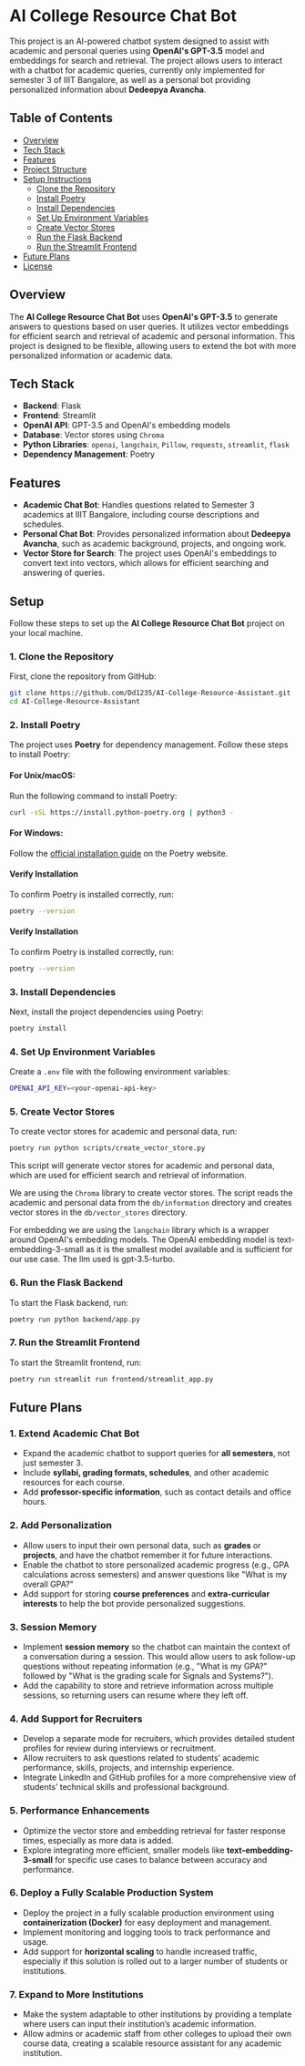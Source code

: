 # AI College Resource Chat Bot

This project is an AI-powered chatbot system designed to assist with academic and personal queries using **OpenAI's GPT-3.5** model and embeddings for search and retrieval. The project allows users to interact with a chatbot for academic queries, currently only implemented for semester 3 of IIIT Bangalore, as well as a personal bot providing personalized information about **Dedeepya Avancha**.

## Table of Contents

- [Overview](#overview)
- [Tech Stack](#tech-stack)
- [Features](#features)
- [Project Structure](#project-structure)
- [Setup Instructions](#setup-instructions)
  - [Clone the Repository](#clone-the-repository)
  - [Install Poetry](#install-poetry)
  - [Install Dependencies](#install-dependencies)
  - [Set Up Environment Variables](#set-up-environment-variables)
  - [Create Vector Stores](#create-vector-stores)
  - [Run the Flask Backend](#run-the-flask-backend)
  - [Run the Streamlit Frontend](#run-the-streamlit-frontend)
- [Future Plans](#future-plans)
- [License](https://github.com/Dd1235/AI-College-Resource-Assistant/blob/main/LICENSE)

## Overview

The **AI College Resource Chat Bot** uses **OpenAI's GPT-3.5** to generate answers to questions based on user queries. It utilizes vector embeddings for efficient search and retrieval of academic and personal information. This project is designed to be flexible, allowing users to extend the bot with more personalized information or academic data.

## Tech Stack

- **Backend**: Flask
- **Frontend**: Streamlit
- **OpenAI API**: GPT-3.5 and OpenAI's embedding models
- **Database**: Vector stores using `Chroma`
- **Python Libraries**: `openai`, `langchain`, `Pillow`, `requests`, `streamlit`, `flask`
- **Dependency Management**: Poetry

## Features

- **Academic Chat Bot**: Handles questions related to Semester 3 academics at IIIT Bangalore, including course descriptions and schedules.
- **Personal Chat Bot**: Provides personalized information about **Dedeepya Avancha**, such as academic background, projects, and ongoing work.
- **Vector Store for Search**: The project uses OpenAI's embeddings to convert text into vectors, which allows for efficient searching and answering of queries.


## Setup

Follow these steps to set up the **AI College Resource Chat Bot** project on your local machine.

### 1. Clone the Repository

First, clone the repository from GitHub:

```bash
git clone https://github.com/Dd1235/AI-College-Resource-Assistant.git
cd AI-College-Resource-Assistant
```

### 2. Install Poetry

The project uses **Poetry** for dependency management. Follow these steps to install Poetry:

#### For Unix/macOS:

Run the following command to install Poetry:

```bash
curl -sSL https://install.python-poetry.org | python3 -
```

#### For Windows:

Follow the [official installation guide](https://python-poetry.org/docs/#installation) on the Poetry website.

#### Verify Installation

To confirm Poetry is installed correctly, run:

```bash
poetry --version
```

#### Verify Installation

To confirm Poetry is installed correctly, run:

```bash
poetry --version
```

### 3. Install Dependencies

Next, install the project dependencies using Poetry:

```bash
poetry install
```

### 4. Set Up Environment Variables

Create a `.env` file with the following environment variables:

```bash
OPENAI_API_KEY=<your-openai-api-key>
```

### 5. Create Vector Stores

To create vector stores for academic and personal data, run:

```bash
poetry run python scripts/create_vector_store.py
```

This script will generate vector stores for academic and personal data, which are used for efficient search and retrieval of information.

We are using the `Chroma` library to create vector stores. The script reads the academic and personal data from the `db/information` directory and creates vector stores in the `db/vector_stores` directory.

For embedding we are using the `langchain` library which is a wrapper around OpenAI's embedding models.
The OpenAI embedding model is text-embedding-3-small as it is the smallest model available and is sufficient for our use case.
The llm used is gpt-3.5-turbo.

### 6. Run the Flask Backend

To start the Flask backend, run:

```bash
poetry run python backend/app.py
```

### 7. Run the Streamlit Frontend

To start the Streamlit frontend, run:

```bash
poetry run streamlit run frontend/streamlit_app.py
```

## Future Plans

### 1. **Extend Academic Chat Bot**
   - Expand the academic chatbot to support queries for **all semesters**, not just semester 3.
   - Include **syllabi, grading formats, schedules**, and other academic resources for each course.
   - Add **professor-specific information**, such as contact details and office hours.

### 2. **Add Personalization**
   - Allow users to input their own personal data, such as **grades** or **projects**, and have the chatbot remember it for future interactions.
   - Enable the chatbot to store personalized academic progress (e.g., GPA calculations across semesters) and answer questions like "What is my overall GPA?"
   - Add support for storing **course preferences** and **extra-curricular interests** to help the bot provide personalized suggestions.

### 3. **Session Memory**
   - Implement **session memory** so the chatbot can maintain the context of a conversation during a session. This would allow users to ask follow-up questions without repeating information (e.g., "What is my GPA?" followed by "What is the grading scale for Signals and Systems?").
   - Add the capability to store and retrieve information across multiple sessions, so returning users can resume where they left off.

### 4. **Add Support for Recruiters**
   - Develop a separate mode for recruiters, which provides detailed student profiles for review during interviews or recruitment.
   - Allow recruiters to ask questions related to students’ academic performance, skills, projects, and internship experience.
   - Integrate LinkedIn and GitHub profiles for a more comprehensive view of students’ technical skills and professional background.

### 5. **Performance Enhancements**
   - Optimize the vector store and embedding retrieval for faster response times, especially as more data is added.
   - Explore integrating more efficient, smaller models like **text-embedding-3-small** for specific use cases to balance between accuracy and performance.

### 6. **Deploy a Fully Scalable Production System**
   - Deploy the project in a fully scalable production environment using **containerization (Docker)** for easy deployment and management.
   - Implement monitoring and logging tools to track performance and usage.
   - Add support for **horizontal scaling** to handle increased traffic, especially if this solution is rolled out to a larger number of students or institutions.

### 7. **Expand to More Institutions**
   - Make the system adaptable to other institutions by providing a template where users can input their institution’s academic information.
   - Allow admins or academic staff from other colleges to upload their own course data, creating a scalable resource assistant for any academic institution.


